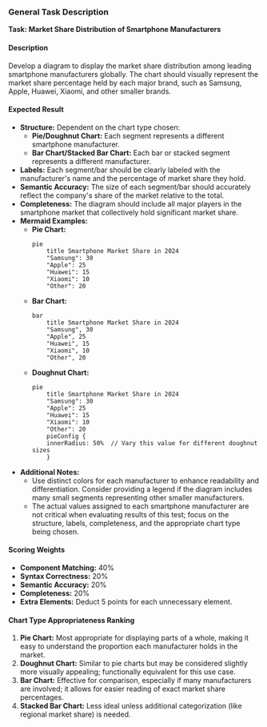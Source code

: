 ### General Task Description
**Task: Market Share Distribution of Smartphone Manufacturers**

#### Description
Develop a diagram to display the market share distribution among leading smartphone manufacturers globally. The chart should visually represent the market share percentage held by each major brand, such as Samsung, Apple, Huawei, Xiaomi, and other smaller brands.

#### Expected Result
* **Structure:** Dependent on the chart type chosen:
  - **Pie/Doughnut Chart:** Each segment represents a different smartphone manufacturer.
  - **Bar Chart/Stacked Bar Chart:** Each bar or stacked segment represents a different manufacturer.
* **Labels:** Each segment/bar should be clearly labeled with the manufacturer's name and the percentage of market share they hold.
* **Semantic Accuracy:** The size of each segment/bar should accurately reflect the company's share of the market relative to the total.
* **Completeness:** The diagram should include all major players in the smartphone market that collectively hold significant market share.
* **Mermaid Examples:**
  - **Pie Chart:**
    ```mermaid
    pie
        title Smartphone Market Share in 2024
        "Samsung": 30
        "Apple": 25
        "Huawei": 15
        "Xiaomi": 10
        "Other": 20
    ```
  - **Bar Chart:**
    ```mermaid
    bar
        title Smartphone Market Share in 2024
        "Samsung", 30
        "Apple", 25
        "Huawei", 15
        "Xiaomi", 10
        "Other", 20
    ```
  - **Doughnut Chart:**
    ```mermaid
    pie
        title Smartphone Market Share in 2024
        "Samsung": 30
        "Apple": 25
        "Huawei": 15
        "Xiaomi": 10
        "Other": 20
        pieConfig {
        innerRadius: 50%  // Vary this value for different doughnut sizes
        }
    ```
* **Additional Notes:**
  - Use distinct colors for each manufacturer to enhance readability and differentiation. Consider providing a legend if the diagram includes many small segments representing other smaller manufacturers.
  - The actual values assigned to each smartphone manufacturer are not critical when evaluating results of this test; focus on the structure, labels, completeness, and the appropriate chart type being chosen.

#### Scoring Weights
* **Component Matching:** 40%
* **Syntax Correctness:** 20%
* **Semantic Accuracy:** 20%
* **Completeness:** 20%
* **Extra Elements:** Deduct 5 points for each unnecessary element.

#### Chart Type Appropriateness Ranking
1. **Pie Chart:** Most appropriate for displaying parts of a whole, making it easy to understand the proportion each manufacturer holds in the market.
2. **Doughnut Chart:** Similar to pie charts but may be considered slightly more visually appealing; functionally equivalent for this use case.
3. **Bar Chart:** Effective for comparison, especially if many manufacturers are involved; it allows for easier reading of exact market share percentages.
4. **Stacked Bar Chart:** Less ideal unless additional categorization (like regional market share) is needed.
